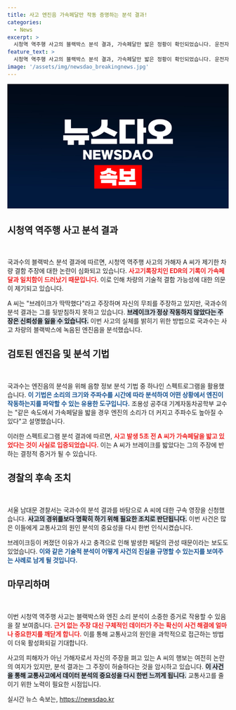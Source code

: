 ```yaml
---
title: 사고 엔진음 가속페달만 작동 증명하는 분석 결과!
categories:
  - News
excerpt: >
  시청역 역주행 사고의 블랙박스 분석 결과, 가속페달만 밟은 정황이 확인되었습니다. 운전자의 주장과는 정반대의 결론이 드러나면서 사건의 진상이 밝혀질지를 주목해봅니다.
feature_text: >
  시청역 역주행 사고의 블랙박스 분석 결과, 가속페달만 밟은 정황이 확인되었습니다. 운전자의 주장과는 정반대의 결론이 드러나면서 사건의 진상이 밝혀질지를 주목해봅니다.
image: '/assets/img/newsdao_breakingnews.jpg'
---
```


<p><img src="/assets/img/newsdao_breakingnews.jpg" alt="ranknews 속보" /></p>

<h2 data-ke-size="size26">시청역 역주행 사고 분석 결과</h2>

<p data-ke-size="size16">&nbsp;</p>

<p>국과수의 블랙박스 분석 결과에 따르면, 시청역 역주행 사고의 가해자 A 씨가 제기한 차량 결함 주장에 대한 논란이 심화되고 있습니다. <b><span style="color: #ee2323;">사고기록장치인 EDR의 기록이 가속페달과 일치함이 드러났기 때문입니다.</span></b> 이로 인해 차량의 기술적 결함 가능성에 대한 의문이 제기되고 있습니다.</p>

<p>A 씨는 "브레이크가 딱딱했다"라고 주장하며 자신의 무죄를 주장하고 있지만, 국과수의 분석 결과는 그를 뒷받침하지 못하고 있습니다. <b><span style="background-color: #21538527;">브레이크가 정상 작동하지 않았다는 주장은 신뢰성을 잃을 수 있습니다.</span></b> 이번 사고의 실체를 밝히기 위한 방법으로 국과수는 사고 차량의 블랙박스에 녹음된 엔진음을 분석했습니다.</p>

<h2 data-ke-size="size26">검토된 엔진음 및 분석 기법</h2>

<p data-ke-size="size16">&nbsp;</p>

<p>국과수는 엔진음의 분석을 위해 음향 정보 분석 기법 중 하나인 스펙트로그램을 활용했습니다. <b><span style="color: #1a5490;">이 기법은 소리의 크기와 주파수를 시간에 따라 분석하여 어떤 상황에서 엔진이 작동하는지를 파악할 수 있는 유용한 도구입니다.</span></b> 조용성 공주대 기계자동차공학부 교수는 "같은 속도에서 가속페달을 밟을 경우 엔진의 소리가 더 커지고 주파수도 높아질 수 있다"고 설명했습니다.</p>

<p>이러한 스펙트로그램 분석 결과에 따르면, <b><span style="color: #ee2323;">사고 발생 5초 전 A 씨가 가속페달을 밟고 있었다는 것이 사실로 입증되었습니다.</span></b> 이는 A 씨가 브레이크를 밟았다는 그의 주장에 반하는 결정적 증거가 될 수 있습니다.</p>

<h2 data-ke-size="size26">경찰의 후속 조치</h2>

<p data-ke-size="size16">&nbsp;</p>

<p>서울 남대문 경찰서는 국과수의 분석 결과를 바탕으로 A 씨에 대한 구속 영장을 신청했습니다. <b><span style="background-color: #21538527;">사고의 경위를보다 명확히 하기 위해 필요한 조치로 판단됩니다.</span></b> 이번 사건은 많은 이들에게 교통사고의 원인 분석의 중요성을 다시 한번 인식시켰습니다.</p>

<p>브레이크등이 켜졌던 이유가 사고 충격으로 인해 발생한 페달의 관성 때문이라는 보도도 있었습니다. <b><span style="color: #1a5490;">이와 같은 기술적 분석이 어떻게 사건의 진실을 규명할 수 있는지를 보여주는 사례로 남게 될 것입니다.</span></b></p>

<h2 data-ke-size="size26">마무리하며</h2>

<p data-ke-size="size16">&nbsp;</p>

<p>이번 시청역 역주행 사고는 블랙박스와 엔진 소리 분석이 소중한 증거로 작용할 수 있음을 잘 보여줍니다. <b><span style="color: #ee2323;">근거 없는 주장 대신 구체적인 데이터가 주는 확신이 사건 해결에 얼마나 중요한지를 깨닫게 합니다.</span></b> 이를 통해 교통사고의 원인을 과학적으로 접근하는 방법이 더욱 활성화되길 기대합니다.</p>

<p>사고의 피해자가 아닌 가해자로서 자신의 주장을 펴고 있는 A 씨의 행보는 여전히 논란의 여지가 있지만, 분석 결과는 그 주장이 허술하다는 것을 암시하고 있습니다. <b><span style="background-color: #21538527;">이 사건을 통해 교통사고에서 데이터 분석의 중요성을 다시 한번 느끼게 됩니다.</span></b> 교통사고를 줄이기 위한 노력이 필요한 시점입니다.</p>
실시간 뉴스 속보는, <a href="https://newsdao.kr" rel="dofollow">https://newsdao.kr</a>


